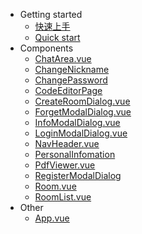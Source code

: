 - Getting started
  - [快速上手](quickStartCh.md)
  - [Quick start](quickStartEn.md)
- Components
  - [ChatArea.vue](ChatArea.vue.md)
  - [ChangeNickname](ChangeNickname.vue.md)
  - [ChangePassword](ChangePassword.vue.md)
  - [CodeEditorPage](CodeEditorPage.vue.md)
  - [CreateRoomDialog.vue](CreateRoomDialog.vue.md)
  - [ForgetModalDialog.vue](ForgetModalDialog.vue.md)
  - [InfoModalDialog.vue](InfoModalDialog.vue.md)
  - [LoginModalDialog.vue](LoginModalDialog.vue.md)
  - [NavHeader.vue](NavHeader.vue.md)
  - [PersonalInfomation](PersonalInfomation.vue.md)
  - [PdfViewer.vue](PdfViewer.vue.md)
  - [RegisterModalDialog](RegisterModalDialog.vue.md)
  - [Room.vue](Room.vue.md)
  - [RoomList.vue](RoomList.vue.md)
- Other
  - [App.vue](App.vue.md)